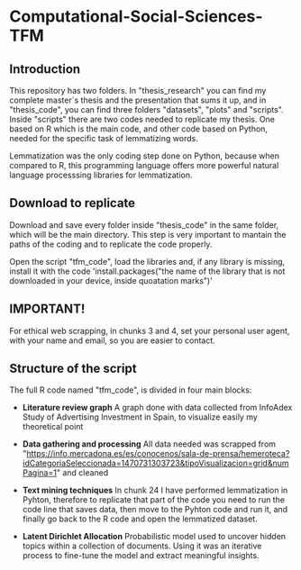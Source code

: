 # Computational-Social-Sciences-TFM
## Introduction

This repository has two folders. In "thesis_research" you can find my complete master´s thesis and the presentation that sums it up, and in "thesis_code", you can find three folders "datasets", "plots" and "scripts". Inside "scripts" there are two codes needed to replicate my thesis. One based on R which is the main code, and other code based on Python, needed for the specific task of lemmatizing words. 

Lemmatization was the only coding step done on Python, because when compared to R, this programming language offers more powerful natural language processsing libraries for lemmatization.

## Download to replicate

Download and save every folder inside "thesis_code" in the same folder, which will be the main directory. This step is very important to mantain the paths of the coding and to replicate the code properly. 

Open the script "tfm_code", load the libraries and, if any library is missing, install it with the code 'install.packages("the name of the library that is not downloaded in your device, inside quoatation marks")'

## IMPORTANT!

For ethical web scrapping, in chunks 3 and 4, set your personal user agent, with your name and email, so you are easier to contact.

## Structure of the script

The full R code named "tfm_code", is divided in four main blocks:

- **Literature review graph** A graph done with data collected from InfoAdex Study of Advertising Investment in Spain, to visualize easily my theoretical point

- **Data gathering and processing** All data needed was scrapped from "https://info.mercadona.es/es/conocenos/sala-de-prensa/hemeroteca?idCategoriaSeleccionada=1470731303723&tipoVisualizacion=grid&numPagina=1" and cleaned 

- **Text mining techniques** In chunk 24 I have performed lemmatization in Pyhton, therefore to replicate that part of the code you need to run the code line that saves data, then move to the Pyhton code and run it, and finally go back to the R code and open the lemmatized dataset.

- **Latent Dirichlet Allocation** Probabilistic model used to uncover hidden topics within a collection of documents. Using it was an iterative process to fine-tune the model and extract meaningful insights.
